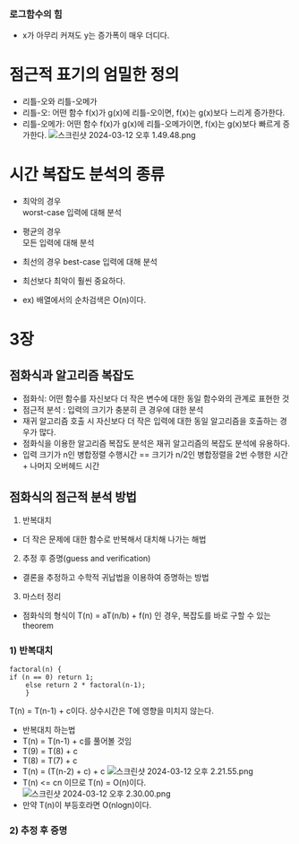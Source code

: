 ### 로그함수의 힘
* x가 아무리 커져도 y는 증가폭이 매우 더디다.

# 점근적 표기의 엄밀한 정의
* 리틀-오와 리틀-오메가
* 리틀-오: 어떤 함수 f(x)가 g(x)에 리틀-오이면, f(x)는 g(x)보다 느리게 증가한다.
* 리틀-오메가: 어떤 함수 f(x)가 g(x)에 리틀-오메가이면, f(x)는 g(x)보다 빠르게 증가한다.
![스크린샷 2024-03-12 오후 1.49.48.png](..%2F..%2F..%2F..%2F..%2F..%2Fvar%2Ffolders%2Fr5%2Fvfj4fjq91pn31kx4cdrlm6s40000gn%2FT%2FTemporaryItems%2FNSIRD_screencaptureui_7XeCOW%2F%EC%8A%A4%ED%81%AC%EB%A6%B0%EC%83%B7%202024-03-12%20%EC%98%A4%ED%9B%84%201.49.48.png)

# 시간 복잡도 분석의 종류
* 최악의 경우  
  worst-case 입력에 대해 분석
* 평균의 경우  
  모든 입력에 대해 분석
* 최선의 경우
  best-case 입력에 대해 분석
* 최선보다 최악이 훨씬 중요하다.

* ex) 배열에서의 순차검색은 O(n)이다.

# 3장 
## 점화식과 알고리즘 복잡도
* 점화식: 어떤 함수를 자신보다 더 작은 변수에 대한 동일 함수와의 관계로 표현한 것
* 점근적 분석 : 입력의 크기가 충분히 큰 경우에 대한 분석
* 재귀 알고리즘 호출 시 자신보다 더 작은 입력에 대한 동일 알고리즘을 호출하는 경우가 많다.
* 점화식을 이용한 알고리즘 복잡도 분석은 재귀 알고리즘의 복잡도 분석에 유용하다.
* 입력 크기가 n인 병합정렬 수행시간 == 크기가 n/2인 병합정렬을 2번 수행한 시간 + 나머지 오버헤드 시간

## 점화식의 점근적 분석 방법
1) 반복대치
* 더 작은 문제에 대한 함수로 반복해서 대치해
  나가는 해법
2) 추정 후 증명(guess and verification)
* 결론을 추정하고 수학적 귀납법을 이용하여
  증명하는 방법
3) 마스터 정리
* 점화식의 형식이 T(n) = aT(n/b) + f(n) 인 경우,
  복잡도를 바로 구할 수 있는 theorem

### 1) 반복대치
```
factoral(n) {
if (n == 0) return 1;
    else return 2 * factoral(n-1);
    }
```
T(n) = T(n-1) + c이다. 상수시간은 T에 영향을 미치지 않는다.
* 반복대치 하는법
* T(n) = T(n-1) + c를 풀어볼 것임
* T(9) = T(8) + c
* T(8) = T(7) + c
* T(n) = (T(n-2) + c) + c
![스크린샷 2024-03-12 오후 2.21.55.png](..%2F..%2F..%2F..%2F..%2F..%2Fvar%2Ffolders%2Fr5%2Fvfj4fjq91pn31kx4cdrlm6s40000gn%2FT%2FTemporaryItems%2FNSIRD_screencaptureui_SE03Iu%2F%EC%8A%A4%ED%81%AC%EB%A6%B0%EC%83%B7%202024-03-12%20%EC%98%A4%ED%9B%84%202.21.55.png)
* T(n) <= cn 이므로 T(n) = O(n)이다.
![스크린샷 2024-03-12 오후 2.30.00.png](..%2F..%2F..%2F..%2F..%2F..%2Fvar%2Ffolders%2Fr5%2Fvfj4fjq91pn31kx4cdrlm6s40000gn%2FT%2FTemporaryItems%2FNSIRD_screencaptureui_GAZHAq%2F%EC%8A%A4%ED%81%AC%EB%A6%B0%EC%83%B7%202024-03-12%20%EC%98%A4%ED%9B%84%202.30.00.png)
* 만약 T(n)이 부등호라면 O(nlogn)이다.

### 2) 추정 후 증명
